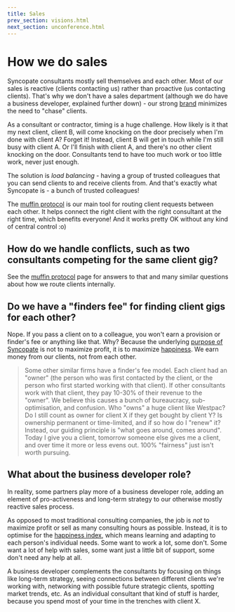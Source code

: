 ```yaml
---
title: Sales
prev_section: visions.html
next_section: unconference.html
---
```


How we do sales
===============

Syncopate consultants mostly sell themselves and each other. Most of our sales is reactive (clients contacting us) rather than proactive (us contacting clients). That's why we don't have a sales department (although we do have a business developer, explained further down) - our strong [brand](brand-building.html) minimizes the need to "chase" clients.

As a consultant or contractor, timing is a huge challenge. How likely is it that my next client, client B, will come knocking on the door precisely when I'm done with client A? Forget it! Instead, client B will get in touch while I'm still busy with client A. Or I'll finish with client A, and there's no other client knocking on the door. Consultants tend to have too much work or too little work, never just enough.

The solution is *load balancing* - having a group of trusted colleagues that you can send clients to and receive clients from. And that's exactly what Syncopate is - a bunch of trusted colleagues!

The [muffin protocol](muffin-protocol.html) is our main tool for routing client requests between each other. It helps connect the right client with the right consultant at the right time, which benefits everyone! And it works pretty OK without any kind of central control :o)

How do we handle conflicts, such as two consultants competing for the same client gig?
--------------------------------------------------------------------------------------

See the [muffin protocol](muffin-protocol.html) page for answers to that and many similar questions about how we route clients internally.

Do we have a "finders fee" for finding client gigs for each other?
------------------------------------------------------------------

Nope. If you pass a client on to a colleague, you won't earn a provision or finder's fee or anything like that. Why? Because the underlying [purpose of Syncopate](what-is-Syncopate.html) is not to maximize profit, it is to maximize [happiness](happiness-index.html). We earn money from our clients, not from each other.

> Some other similar firms have a finder's fee model. Each client had an "owner" (the person who was first contacted by the client, or the person who first started working with that client). If other consultants work with that client, they pay 10-30% of their revenue to the "owner". We believe this causes a bunch of bureaucracy, sub-optimisation, and confusion. Who "owns" a huge client like Westpac? Do I still count as owner for client X if they get bought by client Y? Is ownership permanent or time-limited, and if so how do I "renew" it? Instead, our guiding principle is "what goes around, comes around". Today I give you a client, tomorrow someone else gives me a client, and over time it more or less evens out. 100% "fairness" just isn't worth pursuing.

What about the business developer role?
---------------------------------------

In reality, some partners play more of a business developer role, adding an element of pro-activeness and long-term strategy to our otherwise mostly reactive sales process.

As opposed to most traditional consulting companies, the job is *not* to maximize profit or sell as many consulting hours as possible. Instead, it is to optimise for the [happiness index](happiness-index.html), which means learning and adapting to each person's individual needs. Some want to work a lot, some don't. Some want a lot of help with sales, some want just a little bit of support, some don't need any help at all.

A business developer complements the consultants by focusing on things like long-term strategy, seeing connections between different clients we're working with, networking with possible future strategic clients, spotting market trends, etc. As an individual consultant that kind of stuff is harder, because you spend most of your time in the trenches with client X.
